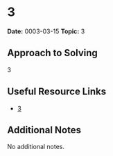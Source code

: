 
# 3

**Date:** 0003-03-15
**Topic:** 3

## Approach to Solving

3

## Useful Resource Links

- [3](3)

## Additional Notes

No additional notes.
    